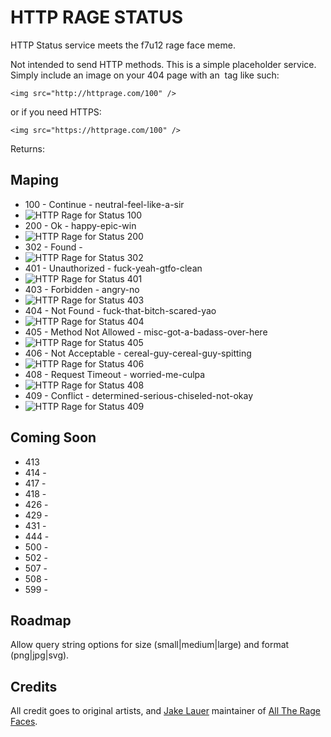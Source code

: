 # HTTP RAGE STATUS

HTTP Status service meets the f7u12 rage face meme. 

Not intended to send HTTP methods. This is a simple placeholder service. Simply include an image on your 404 page with an <img> tag like such:

	<img src="http://httprage.com/100" />

or if you need HTTPS: 

	<img src="https://httprage.com/100" />

Returns:


## Maping
* 100 - Continue - neutral-feel-like-a-sir
* ![HTTP Rage for Status 100](//httprage.com/100 "HTTP Rage for Status 100")
* 200 - Ok - happy-epic-win
* ![HTTP Rage for Status 200](//httprage.com/200 "HTTP Rage for Status 200")
* 302 - Found - 
* ![HTTP Rage for Status 302](//httprage.com/302 "HTTP Rage for Status 302")
* 401 - Unauthorized - fuck-yeah-gtfo-clean
* ![HTTP Rage for Status 401](//httprage.com/401 "HTTP Rage for Status 401")
* 403 - Forbidden - angry-no
* ![HTTP Rage for Status 403](//httprage.com/403 "HTTP Rage for Status 403")
* 404 - Not Found - fuck-that-bitch-scared-yao
* ![HTTP Rage for Status 404](//httprage.com/404 "HTTP Rage for Status 404")
* 405 - Method Not Allowed - misc-got-a-badass-over-here
* ![HTTP Rage for Status 405](//httprage.com/405 "HTTP Rage for Status 405")
* 406 - Not Acceptable - cereal-guy-cereal-guy-spitting
* ![HTTP Rage for Status 406](//httprage.com/406 "HTTP Rage for Status 406")
* 408 - Request Timeout - worried-me-culpa
* ![HTTP Rage for Status 408](//httprage.com/408 "HTTP Rage for Status 408")
* 409 - Conflict - determined-serious-chiseled-not-okay
* ![HTTP Rage for Status 409](//httprage.com/409 "HTTP Rage for Status 409")

## Coming Soon
* 413
* 414 -
* 417 -
* 418 -
* 426 -
* 429 -
* 431 -
* 444 - 
* 500 -
* 502 -
* 507 - 
* 508 -
* 599 -

## Roadmap

Allow query string options for size (small|medium|large) and format (png|jpg|svg).

## Credits

All credit goes to original artists, and [Jake Lauer](http://jakelauer.com/) maintainer of [All The Rage Faces](http://alltheragefaces.com/).
